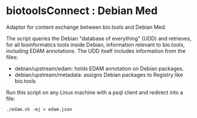 # biotoolsConnect : Debian Med
Adaptor for content exchange between bio.tools and Debian Med.

The script queries the Debian "database of everything" (UDD) and retrieves, for all bioinformatics tools inside Debian, information relevant to bio.tools, including EDAM annotations.  The UDD itself includes information from the  files:
 * debian/upstream/edam: holds EDAM annotation on Debian packages.
 * debian/upstream/metadata: assigns Debian packages to Registry like bio.tools

Run this script on any Linux machine with a psql client and redirect into a file:
```
./edam.sh -mj > edam.json
```
